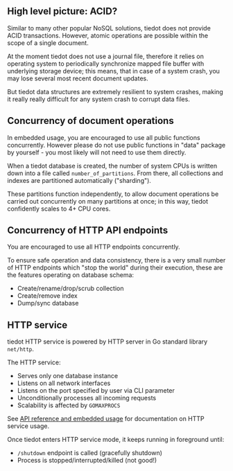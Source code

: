 ## High level picture: ACID?

Similar to many other popular NoSQL solutions, tiedot does not provide ACID transactions. However, atomic operations are possible within the scope of a single document.

At the moment tiedot does not use a journal file, therefore it relies on operating system to periodically synchronize mapped file buffer with underlying storage device; this means, that in case of a system crash, you may lose several most recent document updates.

But tiedot data structures are extremely resilient to system crashes, making it really really difficult for any system crash to corrupt data files.

## Concurrency of document operations

In embedded usage, you are encouraged to use all public functions concurrently. However please do not use public functions in "data" package by yourself - you most likely will not need to use them directly.

When a tiedot database is created, the number of system CPUs is written down into a file called `number_of_partitions`. From there, all collections and indexes are partitioned automatically ("sharding").

These partitions function independently, to allow document operations be carried out concurrently on many partitions at once; in this way, tiedot confidently scales to 4+ CPU cores.

## Concurrency of HTTP API endpoints

You are encouraged to use all HTTP endpoints concurrently.

To ensure safe operation and data consistency, there is a very small number of HTTP endpoints which "stop the world" during their execution, these are the features operating on database schema:

- Create/rename/drop/scrub collection
- Create/remove index
- Dump/sync database

## HTTP service

tiedot HTTP service is powered by HTTP server in Go standard library `net/http`.

The HTTP service:

- Serves only one database instance
- Listens on all network interfaces
- Listens on the port specified by user via CLI parameter
- Unconditionally processes all incoming requests
- Scalability is affected by `GOMAXPROCS`

See [API reference and embedded usage] for documentation on HTTP service usage.

Once tiedot enters HTTP service mode, it keeps running in foreground until:

- `/shutdown` endpoint is called (gracefully shutdown)
- Process is stopped/interrupted/killed (not good!)

[API reference and embedded usage]: https://github.com/dmitrymomot/tiedot/wiki/API-reference-and-embedded-usage
